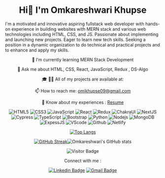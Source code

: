 <h1 align="center">Hi👋 I'm Omkareshwari Khupse</h1>
 
I'm a motivated and innovative aspiring fullstack web developer with hands-on experience in building websites with MERN stack and various web technologies including HTML, CSS, and JS. Passionate about implementing and launching new projects. Eager to learn new tech skills. Seeking a position in a dynamic organization to do technical and practical projects and to enhance and apply my skills.
   
<!-- <p align="center"> <a href="https://github.com/ryo-ma/github-profile-trophy"><img src="https://github-profile-trophy.netlify.app/?username=omi9jan" alt="omi9jan" /></a> </p> -->

<div align="center">
 <p>🌱 I’m currently learning MERN Stack Development</p>
 <p>💬 Ask me about HTML, CSS, React, JavaScript, Redux , DS-Algo</p>
 <p>🎓 👨‍💻 All of my projects are available at: <a href="https://omi9jan.github.io"></a></p>
 <p>📫 How to reach me: <a href="omikhupse09@gmail.com">omikhupse09@gmail.com</a></p>
 <p>📄 Know about my experiences : <a href="https://drive.google.com/file/d/1sWq6PiMpgg-5amhNnte8MNJ1Ls-sPoW9/view?usp=share_link">Resume</a></p>
</div>

<div align="center">
 
![HTML5](https://img.shields.io/badge/-HTML5-E34F26?style=flat-square&logo=html5&logoColor=white)
![CSS3](https://img.shields.io/badge/-CSS3-1572B6?style=flat-square&logo=css3)
![JavaScript](https://img.shields.io/badge/-JavaScript-black?style=flat-square&logo=javascript)
![React](https://img.shields.io/badge/-React-black?style=flat-square&logo=react)
![Redux](https://img.shields.io/badge/-Redux-black?style=flat-square&logo=Redux)
![ChakraUI](https://img.shields.io/badge/-ChakraUI-00599C?style=flat-square&logo=ChakraUI)
![NextJS](https://img.shields.io/badge/-NextJS-E10098?style=flat-square&logo=nextJS)
![Cypress](https://img.shields.io/badge/-Cypress-311C87?style=flat-square&logo=apollo-cypress)
![TypeScript](https://img.shields.io/badge/-TypeScript-007ACC?style=flat-square&logo=typescript)
![Bootstrap](https://img.shields.io/badge/-Bootstrap-563D7C?style=flat-square&logo=bootstrap)
![Python](https://img.shields.io/badge/-Python-black?style=flat-square&logo=Python)
![Nodejs](https://img.shields.io/badge/-Nodejs-black?style=flat-square&logo=Node.js)
![MongoDB](https://img.shields.io/badge/-MongoDB-black?style=flat-square&logo=mongodb)
![ExpessJS](https://img.shields.io/badge/-ExpessJS-black?style=flat-square&logo=expressJS)
![VScode](https://img.shields.io/badge/-VScode-336791?style=flat-square&logo=VScode)
![Github](https://img.shields.io/badge/-Github-black?style=flat-square&logo=Github)
![Netlify](https://img.shields.io/badge/-Netlify-430098?style=flat-square&logo=Netlify)
 
<div/>


<div align="center">
 
[![Top Langs](https://github-readme-stats.vercel.app/api/top-langs/?username=omi9jan&layout=compact)](https://github.com/omi9jan/github-readme-stats)
 
[![GitHub Streak](https://github-readme-streak-stats.herokuapp.com?user=omi9jan&theme=highcontrast&ring=38EBDA)](https://git.io/streak-stats)![Omkareshwari's GitHub stats](https://github-readme-stats.vercel.app/api?username=omi9jan&show_icons=true&theme=radical)

![Visitor Badge](https://visitor-badge.laobi.icu/badge?page_id=omi9jan.omi9jan)
 
<div/>
 
Connect with me :
 
 [![Linkedin Badge](https://img.shields.io/badge/-LinkedIn-blue?style=flat-square&logo=Linkedin&logoColor=white&link=https://www.linkedin.com/in/omkareshwari-khupse-g5815/)](https://www.linkedin.com/in/omkareshwari-khupse-g5815/)  [![Gmail Badge](https://img.shields.io/badge/-GMAIL-c14438?style=flat-square&logo=Gmail&logoColor=white&link=mailto:omikhupse09@gmail.com)](mailto:omikhupse09@gmail.com)


